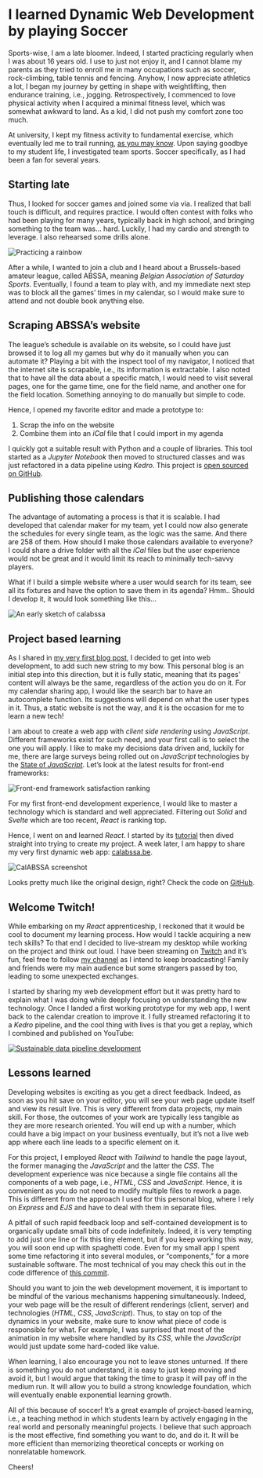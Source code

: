# I learned Dynamic Web Development by playing Soccer

Sports-wise, I am a late bloomer. Indeed, I started practicing regularly when I was about 16 years old. I use to just not enjoy it, and I cannot blame my parents as they tried to enroll me in many occupations such as soccer, rock-climbing, table tennis and fencing. Anyhow, I now appreciate athletics a lot, I began my journey by getting in shape with weightlifting, then endurance training, i.e., jogging. Retrospectively, I commenced to love physical activity when I acquired a minimal fitness level, which was somewhat awkward to land. As a kid, I did not push my comfort zone too much.

At university, I kept my fitness activity to fundamental exercise, which eventually led me to trail running, [as you may know](/blog/ultralight-trekking-the-gr54-185km-in-5-days). Upon saying goodbye to my student life, I investigated team sports. Soccer specifically, as I had been a fan for several years.

## Starting late

Thus, I looked for soccer games and joined some via via. I realized that ball touch is difficult, and requires practice. I would often contest with folks who had been playing for many years, typically back in high school, and bringing something to the team was… hard. Luckily, I had my cardio and strength to leverage. I also rehearsed some drills alone.

![Practicing a rainbow](/img/posts/soccer-react/rainbow.jpg)

After a while, I wanted to join a club and I heard about a Brussels-based amateur league, called ABSSA, meaning _Belgian Association of Saturday Sports_. Eventually, I found a team to play with, and my immediate next step was to block all the games’ times in my calendar, so I would make sure to attend and not double book anything else.

## Scraping ABSSA’s website

The league’s schedule is available on its website, so I could have just browsed it to log all my games but why do it manually when you can automate it? Playing a bit with the inspect tool of my navigator, I noticed that the internet site is scrapable, i.e., its information is extractable. I also noted that to have all the data about a specific match, I would need to visit several pages, one for the game time, one for the field name, and another one for the field location. Something annoying to do manually but simple to code.

Hence, I opened my favorite editor and made a prototype to:

1. Scrap the info on the website
2. Combine them into an _iCal_ file that I could import in my agenda

I quickly got a suitable result with Python and a couple of libraries. This tool started as a _Jupyter Notebook_ then moved to structured classes and was just refactored in a data pipeline using _Kedro_. This project is [open sourced on GitHub](https://github.com/simonpicard/abssa-ical).

## Publishing those calendars

The advantage of automating a process is that it is scalable. I had developed that calendar maker for my team, yet I could now also generate the schedules for every single team, as the logic was the same. And there are 258 of them. How should I make those calendars available to everyone? I could share a drive folder with all the _iCal_ files but the user experience would not be great and it would limit its reach to minimally tech-savvy players.

What if I build a simple website where a user would search for its team, see all its fixtures and have the option to save them in its agenda? Hmm.. Should I develop it, it would look something like this…

![An early sketch of calabssa](/img/posts/soccer-react/calabssa-sketch.png)

## Project based learning

As I shared in [my very first blog post](/blog/i-have-been-coding-for-more-than-15-years-but-never-in-javascript), I decided to get into web development, to add such new string to my bow. This personal blog is an initial step into this direction, but it is fully static, meaning that its pages' content will always be the same, regardless of the action you do on it. For my calendar sharing app, I would like the search bar to have an autocomplete function. Its suggestions will depend on what the user types in it. Thus, a static website is not the way, and it is the occasion for me to learn a new tech!

I am about to create a web app with _client side rendering_ using _JavaScript_. Different frameworks exist for such need, and your first call is to select the one you will apply. I like to make my decisions data driven and, luckily for me, there are large surveys being rolled out on _JavaScript_ technologies by the [State of _JavaScript_](https://stateofjs.com/en-us/). Let’s look at the latest results for front-end frameworks:

![Front-end framework satisfaction ranking](/img/posts/soccer-react/front_end_frameworks_experience_ranking.png)

For my first front-end development experience, I would like to master a technology which is standard and well appreciated. Filtering out _Solid_ and _Svelte_ which are too recent, _React_ is ranking top.

Hence, I went on and learned _React_. I started by its [tutorial](https://reactjs.org/tutorial/tutorial.html) then dived straight into trying to create my project. A week later, I am happy to share my very first dynamic web app: [calabssa.be](https://calabssa.be/?ref=simonmyway).

![CalABSSA screenshot](/img/posts/soccer-react/calabssa.png)

Looks pretty much like the original design, right? Check the code on [GitHub](https://github.com/simonpicard/calabssa.be).

## Welcome Twitch!

While embarking on my _React_ apprenticeship, I reckoned that it would be cool to document my learning process. How would I tackle acquiring a new tech skills? To that end I decided to live-stream my desktop while working on the project and think out loud. I have been streaming on [Twitch](https://www.twitch.tv/simonmyway) and it’s fun, feel free to follow [my channel](https://www.twitch.tv/simonmyway) as I intend to keep broadcasting! Family and friends were my main audience but some strangers passed by too, leading to some unexpected exchanges.

I started by sharing my web development effort but it was pretty hard to explain what I was doing while deeply focusing on understanding the new technology. Once I landed a first working prototype for my web app, I went back to the calendar creation to improve it. I fully streamed refactoring it to a _Kedro_ pipeline, and the cool thing with lives is that you get a replay, which I combined and published on YouTube:

[![Sustainable data pipeline development](/img/posts/soccer-react/kedro_min-overlay.png)](https://www.youtube.com/watch?v=uJE9NGaU_pk)

## Lessons learned

Developing websites is exciting as you get a direct feedback. Indeed, as soon as you hit save on your editor, you will see your web page update itself and view its result live. This is very different from data projects, my main skill. For those, the outcomes of your work are typically less tangible as they are more research oriented. You will end up with a number, which could have a big impact on your business eventually, but it’s not a live web app where each line leads to a specific element on it.

For this project, I employed _React_ with _Tailwind_ to handle the page layout, the former managing the _JavaScript_ and the latter the _CSS_. The development experience was nice because a single file contains all the components of a web page, i.e., _HTML_, _CSS_ and _JavaScript_. Hence, it is convenient as you do not need to modify multiple files to rework a page. This is different from the approach I used for this personal blog, where I rely on _Express_ and _EJS_ and have to deal with them in separate files.

A pitfall of such rapid feedback loop and self-contained development is to organically update small bits of code indefinitely. Indeed, it is very tempting to add just one line or fix this tiny element, but if you keep working this way, you will soon end up with spaghetti code. Even for my small app I spent some time refactoring it into several modules, or “components,” for a more sustainable software. The most technical of you may check this out in the code difference of [this commit](https://github.com/simonpicard/calabssa.be/commit/f16f33d2fd3b7c19a27874624868547c03e2acb2).

Should you want to join the web development movement, it is important to be mindful of the various mechanisms happening simultaneously. Indeed, your web page will be the result of different renderings (client, server) and technologies (_HTML_, _CSS_, _JavaScript_). Thus, to stay on top of the dynamics in your website, make sure to know what piece of code is responsible for what. For example, I was surprised that most of the animation in my website where handled by its _CSS_, while the _JavaScript_ would just update some hard-coded like value.

When learning, I also encourage you not to leave stones unturned. If there is something you do not understand, it is easy to just keep moving and avoid it, but I would argue that taking the time to grasp it will pay off in the medium run. It will allow you to build a strong knowledge foundation, which will eventually enable exponential learning growth.

All of this because of soccer! It’s a great example of project-based learning, i.e., a teaching method in which students learn by actively engaging in the real world and personally meaningful projects. I believe that such approach is the most effective, find something you want to do, and do it. It will be more efficient than memorizing theoretical concepts or working on nonrelatable homework.

Cheers!
